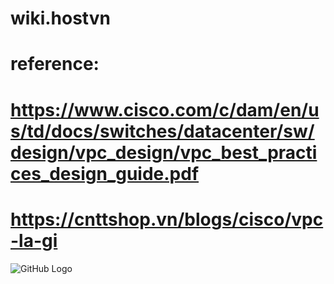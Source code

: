 # wiki.hostvn
# reference: 
# https://www.cisco.com/c/dam/en/us/td/docs/switches/datacenter/sw/design/vpc_design/vpc_best_practices_design_guide.pdf
# https://cnttshop.vn/blogs/cisco/vpc-la-gi
![GitHub Logo](/vpn_hostvn.png)
